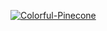 <a href="https://ibb.co/3YqDvfS"><img src="https://i.ibb.co/x80pYmz/Colorful-Pinecone.png" alt="Colorful-Pinecone" border="0"></a>

